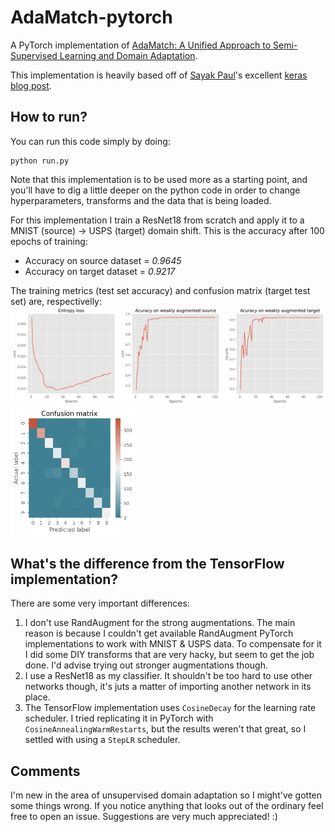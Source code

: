# AdaMatch-pytorch
A PyTorch implementation of [AdaMatch: A Unified Approach to Semi-Supervised Learning and Domain Adaptation](https://arxiv.org/abs/2106.04732).

This implementation is heavily based off of [Sayak Paul](https://github.com/sayakpaul)'s excellent [keras blog post](https://keras.io/examples/vision/adamatch/).

## How to run?
You can run this code simply by doing:
```
python run.py
```

Note that this implementation is to be used more as a starting point, and you'll have to dig a little deeper on the python code in order to change hyperparameters, transforms and the data that is being loaded.

For this implementation I train a ResNet18 from scratch and apply it to a MNIST (source) -> USPS (target) domain shift. This is the accuracy after 100 epochs of training: 
- Accuracy on source dataset = _0.9645_ 
- Accuracy on target dataset = _0.9217_ 

The training metrics (test set accuracy) and confusion matrix (target test set) are, respectivelly:
<img src="fig_metrics.png" alt="Training metrics"/>
<img src="fig_cm.png" alt="Confusion matrix" width="200"/>

## What's the difference from the TensorFlow implementation?
There are some very important differences:
1. I don't use RandAugment for the strong augmentations. The main reason is because I couldn't get available RandAugment PyTorch implementations to work with MNIST & USPS data. To compensate for it I did some DIY transforms that are very hacky, but seem to get the job done. I'd advise trying out stronger augmentations though.
2. I use a ResNet18 as my classifier. It shouldn't be too hard to use other networks though, it's juts a matter of importing another network in its place.
3. The TensorFlow implementation uses `CosineDecay` for the learning rate scheduler. I tried replicating it in PyTorch with `CosineAnnealingWarmRestarts`, but the results weren't that great, so I settled with using a `StepLR` scheduler.

## Comments
I'm new in the area of unsupervised domain adaptation so I might've gotten some things wrong. If you notice anything that looks out of the ordinary feel free to open an issue. Suggestions are very much appreciated! :)
